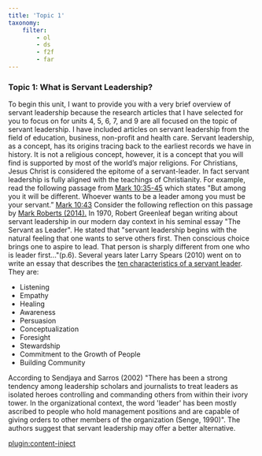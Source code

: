```yaml
---
title: 'Topic 1'
taxonomy:
    filter:
        - ol
        - ds
        - f2f
        - far
---
```


### Topic 1: What is Servant Leadership?

To begin this unit, I want to provide you with a very brief overview of servant leadership because the research articles that I have selected for you to focus on for units 4, 5, 6, 7, and 9 are all focused on the topic of servant leadership.  I have included articles on servant leadership from the field of education, business, non-profit and health care. Servant leadership, as a concept, has its origins tracing back to the earliest records we have in history.  It is not a religious concept, however, it is a concept that you will find is supported by most of the world’s major religions. For Christians, Jesus Christ is considered the epitome of a servant-leader. In fact servant leadership is fully aligned with the teachings of Christianity. For example, read the following passage from [Mark 10:35-45](https://www.biblegateway.com/passage/?search=Mark+10%3A35-45&version=ESV)  which states "But among you it will be different. Whoever wants to be a leader among you must be your servant.” [Mark 10:43](https://biblia.com/bible/nrsv/Mark%2010.43)  Consider the following reflection on this passage by [Mark Roberts (2014).](https://www.theologyofwork.org/the-high-calling/daily-reflection/servant-leadership) In 1970,  Robert Greenleaf began writing about servant leadership in our modern day context in his seminal essay "The Servant as Leader".  He stated that "servant leadership begins with the natural feeling that one wants to serve others first. Then conscious choice brings one to aspire to lead. That person is sharply different from one who is leader first…"(p.6). Several years later Larry Spears (2010) went on to write an essay that describes the [ten characteristics of a servant leader](https://www.regent.edu/acad/global/publications/jvl/vol1_iss1/Spears_Final.pdf).  They are:

*   Listening
*   Empathy
*   Healing
*   Awareness
*   Persuasion
*   Conceptualization
*   Foresight
*   Stewardship
*   Commitment to the Growth of People
*   Building Community

According to Sendjaya and Sarros (2002) "There has been a strong tendency among leadership scholars and journalists to treat leaders as isolated heroes controlling and commanding others from within their ivory tower. In the organizational context, the word 'leader' has been mostly ascribed to people who hold management positions and are capable of giving orders to other members of the organization (Senge, 1990)".  The authors suggest that servant leadership may offer a better alternative.

[plugin:content-inject](../_4-1)

